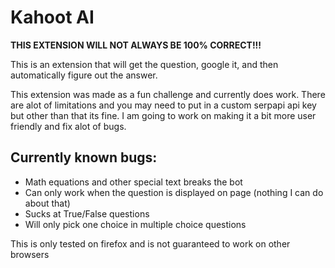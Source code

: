 # Kahoot AI

**THIS EXTENSION WILL NOT ALWAYS BE 100% CORRECT!!!**

This is an extension that will get the question, google it, and then automatically figure out the answer.

This extension was made as a fun challenge and currently does work. There are alot of limitations and you may need to put in a custom serpapi api key but other than that its fine. I am going to work on making it a bit more user friendly and fix alot of bugs.


## Currently known bugs:
- Math equations and other special text breaks the bot
- Can only work when the question is displayed on page (nothing I can do about that)
- Sucks at True/False questions
- Will only pick one choice in multiple choice questions

This is only tested on firefox and is not guaranteed to work on other browsers